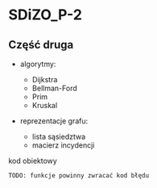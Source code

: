 # SDiZO_P-2

## Część druga

+ algorytmy:
   - Dijkstra
   - Bellman-Ford
   - Prim
   - Kruskal

+ reprezentacje grafu:
   - lista sąsiedztwa
   - macierz incydencji


kod obiektowy

    TODO: funkcje powinny zwracać kod błędu
        
